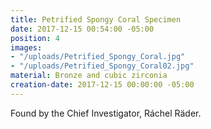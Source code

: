 ```yaml
---
title: Petrified Spongy Coral Specimen
date: 2017-12-15 00:54:00 -05:00
position: 4
images:
- "/uploads/Petrified_Spongy_Coral.jpg"
- "/uploads/Petrified_Spongy_Coral02.jpg"
material: Bronze and cubic zirconia
creation-date: 2017-12-15 00:00:00 -05:00
---
```


Found by the Chief Investigator, Ráchel Räder.